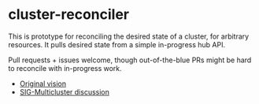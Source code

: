 # cluster-reconciler

This is prototype for reconciling the desired state of a cluster,
for arbitrary resources.
It pulls desired state from a simple in-progress hub API.

Pull requests + issues welcome, though out-of-the-blue PRs might be hard to reconcile with in-progress work.

* [Original vision](https://timewitch.net/post/2020-03-31-multicluster-workloads/)
* [SIG-Multicluster discussion](https://www.youtube.com/watch?v=c1louM3PoQU&list=PL69nYSiGNLP0HqgyqTby6HlDEz7i1mb0-&index=1&t=325)
